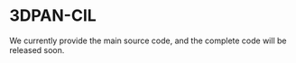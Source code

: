 # 3DPAN-CIL
We currently provide the main source code, and the complete code will be released soon.
